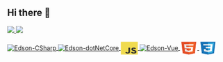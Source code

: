 ## Hi there 👋

<!--
**Eddimaia/Eddimaia** is a ✨ _special_ ✨ repository because its `README.md` (this file) appears on your GitHub profile.

Here are some ideas to get you started:

- 🔭 I’m currently working on ...
- 🌱 I’m currently learning ...
- 👯 I’m looking to collaborate on ...
- 🤔 I’m looking for help with ...
- 💬 Ask me about ...
- 📫 How to reach me: ...
- 😄 Pronouns: ...
- ⚡ Fun fact: ...
-->
<div>
  <a href="https://github.com/Eddimaia">
  <img loading="lazy" height="180em" src="https://github-readme-stats.vercel.app/api?username=Eddimaia&show_icons=true&theme=one_dark_pro&include_all_commits=true&count_private=true"/>
  <img loading="lazy" height="180em" src="https://github-readme-stats.vercel.app/api/top-langs/?username=Eddimaia&layout=compact&langs_count=7&theme=one_dark_pro"/>
</div>
  
<div style="display: inline_block"><br>
  <img align="center" alt="Edson-CSharp" height="30" width="40" src="https://raw.githubusercontent.com/jmnote/z-icons/63ed0bbc595367888d648b2a1363a838e4ba743e/svg/csharp.svg">
  <img align="center" alt="Edson-dotNetCore" height="30" width="40" src="https://cdn.jsdelivr.net/gh/devicons/devicon/icons/dotnetcore/dotnetcore-original.svg">
  <img align="center" alt="Edson-Javascript" height="30" width="40" src="https://raw.githubusercontent.com/devicons/devicon/master/icons/javascript/javascript-original.svg">
  <img align="center" alt="Edson-Vue" height="30" width="40" src="https://cdn.jsdelivr.net/gh/devicons/devicon/icons/vuejs/vuejs-original.svg">
  <img align="center" alt="Edson-HTML" height="30" width="40" src="https://raw.githubusercontent.com/devicons/devicon/master/icons/html5/html5-original.svg">
  <img align="center" alt="Edson-CSS" height="30" width="40" src="https://raw.githubusercontent.com/devicons/devicon/master/icons/css3/css3-original.svg">
</div>
  
